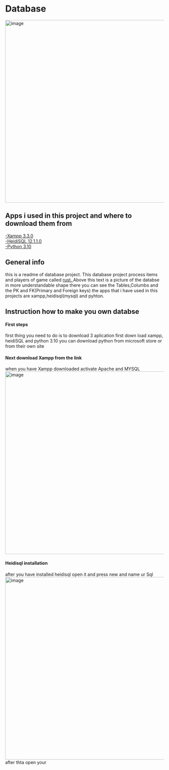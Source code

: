 # Database
<img width="581" alt="image" src="https://user-images.githubusercontent.com/88773240/191476561-c557624c-891d-41b2-99bf-2b5ba6ad6824.png">

<H2>Apps i used in this project and where to download them from</H2>
<A href="https://www.apachefriends.org"> -Xampp 3.3.0 </A> <BR>
<A href="https://www.heidisql.com/download.php"> -HeidiSQL 12.1.1.0 </A> <BR>
<A href="https://www.python.org/downloads/"> -Python 3.10 </A> <BR>

<H2> General info </H2>

this is a readme of database project. This database project process items and players of game called <A href="https://facepunch.com/games/rust"> rust. </A>
Above this text is a picture of the databse in more understandable shape there you can see the Tables,Columbs and the PK and FK(Primary and Foreign keys)
the apps that i have used in this projects are xampp,heidisql(mysql) and pyhton.<BR>
  <H2>Instruction how to make you own databse</H2>
  <H4>First steps</H4>
  first thing you need to do is to download 3 aplication
  first down load xampp, heidiSQL and python 3.10
  you can download python from microsoft store or from their own site
  <H4>Next download Xampp from the link</H4>
when you have Xampp downloaded activate Apache and MYSQL
<img width="581" alt="image" src="https://user-images.githubusercontent.com/88773240/194012027-5c6afd9f-8700-4e4c-bcf2-ae32e6ae77b6.png">
<H4>Heidisql installation</H4>
after you have installed heidisql open it and press new and name ur Sql
<img width="581" alt="image" src="https://user-images.githubusercontent.com/88773240/194013784-a4de03fc-cb53-4bf0-993e-5ab8e7fba52d.png">
after thta open your 

